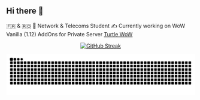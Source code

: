 ## Hi there 👋

🇫🇷 & 🇷🇴
📡 Network & Telecoms Student
✍️ Currently working on WoW Vanilla (1.12) AddOns for Private Server [Turtle WoW](https://turtle-wow.org/)


<p align="center">
  <a href="https://git.io/streak-stats">
    <img src="https://streak-stats.demolab.com/?user=rmarc29&theme=great-gatsby" alt="GitHub Streak"/>
  </a>
</p>

<picture>
  <source media="(prefers-color-scheme: dark)" srcset="https://raw.githubusercontent.com/rmarc29/rmarc29/output/github-snake-dark.svg">
  <source media="(prefers-color-scheme: light)" srcset="https://raw.githubusercontent.com/rmarc29/rmarc29/output/github-snake.svg">
  <img alt="GitHub Snake Animation" src="https://raw.githubusercontent.com/rmarc29/rmarc29/output/github-snake.svg">
</picture>

<!--
**rmarc29/rmarc29** is a ✨ _special_ ✨ repository because its `README.md` (this file) appears on your GitHub profile.

Here are some ideas to get you started:

- 🔭 I’m currently working on ...
- 🌱 I’m currently learning ...
- 👯 I’m looking to collaborate on ...
- 🤔 I’m looking for help with ...
- 💬 Ask me about ...
- 📫 How to reach me: ...
- 😄 Pronouns: ...
- ⚡ Fun fact: ...
-->
